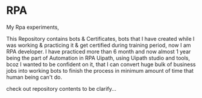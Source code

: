 # RPA

My Rpa experiments,

This Repository contains bots & Certificates, bots that I have created while I was working & practicing it & get certified during training period, now I am RPA developer.
I have practiced more than 6 month and now almost 1 year being the part of Automation in RPA Uipath, using Uipath studio and tools, bcoz I wanted to be confident on it, that I can convert huge bulk of business jobs into working bots to finish the process in minimum amount of time that human being can't do.

check out repository contents to be clarify...

